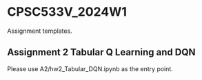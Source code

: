 # CPSC533V_2024W1
Assignment templates.

## Assignment 2 Tabular Q Learning and DQN
Please use A2/hw2_Tabular_DQN.ipynb as the entry point.
